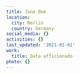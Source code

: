 ```yaml
---
title: Jane Doe
location:
  city: Berlin
  country: Germany
social_media: {}
activities: {}
last_updated: '2021-01-01'
work:
  title: Data afficionado
photo: {}
---
```

